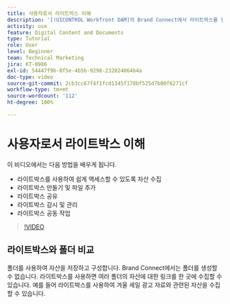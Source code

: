 ```yaml
---
title: 사용자로서 라이트박스 이해
description: '[!UICONTROL Workfront DAM]의 Brand Connect에서 라이트박스를 만들고 사용하고 관리하고 공유하고 공동 작업하는 방법을 알아봅니다.'
activity: use
feature: Digital Content and Documents
type: Tutorial
role: User
level: Beginner
team: Technical Marketing
jira: KT-8986
exl-id: 54447f9b-8f5e-4b5b-9298-232024064b4a
doc-type: video
source-git-commit: 2cb3cc67f4f1fcd1345f178bf525d7b00f6271cf
workflow-type: tm+mt
source-wordcount: '112'
ht-degree: 100%

---
```


# 사용자로서 라이트박스 이해

이 비디오에서는 다음 방법을 배우게 됩니다.

* 라이트박스를 사용하여 쉽게 액세스할 수 있도록 자산 수집
* 라이트박스 만들기 및 파일 추가
* 라이트박스 공유
* 라이트박스 감시 및 관리
* 라이트박스 공동 작업

>[!VIDEO](https://video.tv.adobe.com/v/335248/?quality=12&learn=on)

## 라이트박스와 폴더 비교

폴더를 사용하여 자산을 저장하고 구성합니다. Brand Connect에서는 폴더를 생성할 수 없습니다. 라이트박스를 사용하면 여러 폴더의 자산에 대한 링크를 한 곳에 수집할 수 있습니다. 예를 들어 라이트박스를 사용하여 겨울 세일 광고 자료와 관련된 자산을 수집할 수 있습니다.
